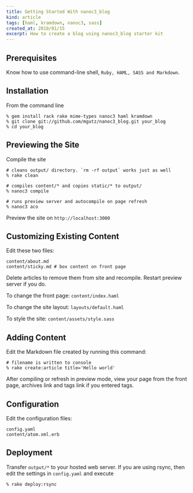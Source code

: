 ```yaml
---
title: Getting Started With nanoc3_blog 
kind: article
tags: [haml, kramdown, nanoc3, sass]
created_at: 2010/01/15
excerpt: How to create a blog using nanoc3_blog starter kit
---
```


## Prerequisites

Know how to use command-line shell, `Ruby, HAML, SASS and Markdown`.

## Installation

From the command line

    % gem install rack rake mime-types nanoc3 haml kramdown
    % git clone git://github.com/mgutz/nanoc3_blog.git your_blog
    % cd your_blog


## Previewing the Site

Compile the site

    # cleans output/ directory. `rm -rf output` works just as well
    % rake clean 

    # compiles content/* and copies static/* to output/
    % nanoc3 compile

    # runs preview server and autocompile on page refresh
    % nanoc3 aco

Preview the site on `http://localhost:3000`


## Customizing Existing Content

Edit these two files:

    content/about.md
    content/sticky.md # box content on front page

Delete articles to remove them from site and recompile. Restart preview server if you do.

To change the front page: `content/index.haml`

To change the site layout: `layouts/default.haml`

To style the site:  `content/assets/style.sass`


## Adding Content

Edit the Markdown file created by running this command:

    # filename is written to console
    % rake create:article title='Hello world'

After compiling or refresh in preview mode, view your page from the front page, archives link and tags link 
if you entered tags.

## Configuration

Edit the configuration files:

    config.yaml
    content/atom.xml.erb

## Deployment

Transfer `output/*` to your hosted web server. If you are using rsync, then
edit the settings in `config.yaml` and execute

    % rake deploy:rsync
